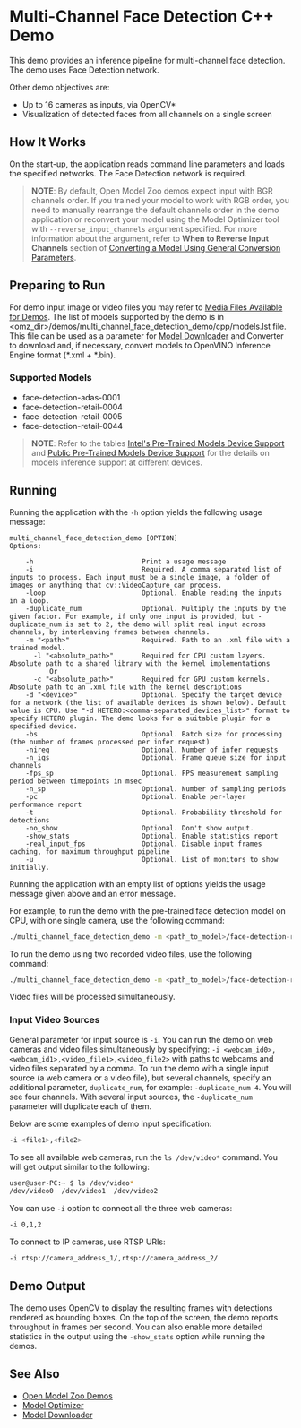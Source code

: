 # Multi-Channel Face Detection C++ Demo

This demo provides an inference pipeline for multi-channel face detection. The demo uses Face Detection network.

Other demo objectives are:

* Up to 16 cameras as inputs, via OpenCV*
* Visualization of detected faces from all channels on a single screen

## How It Works

On the start-up, the application reads command line parameters and loads the specified networks. The Face Detection network is required.

> **NOTE**: By default, Open Model Zoo demos expect input with BGR channels order. If you trained your model to work with RGB order, you need to manually rearrange the default channels order in the demo application or reconvert your model using the Model Optimizer tool with `--reverse_input_channels` argument specified. For more information about the argument, refer to **When to Reverse Input Channels** section of [Converting a Model Using General Conversion Parameters](https://docs.openvinotoolkit.org/latest/_docs_MO_DG_prepare_model_convert_model_Converting_Model_General.html).

## Preparing to Run

For demo input image or video files you may refer to [Media Files Available for Demos](../../README.md#Media-Files-Available-for-Demos).
The list of models supported by the demo is in <omz_dir>/demos/multi_channel_face_detection_demo/cpp/models.lst file.
This file can be used as a parameter for [Model Downloader](../../../tools/downloader/README.md) and Converter to download and, if necessary, convert models to OpenVINO Inference Engine format (\*.xml + \*.bin).

### Supported Models

* face-detection-adas-0001
* face-detection-retail-0004
* face-detection-retail-0005
* face-detection-retail-0044

> **NOTE**: Refer to the tables [Intel's Pre-Trained Models Device Support](../../../models/intel/device_support.md) and [Public Pre-Trained Models Device Support](../../../models/public/device_support.md) for the details on models inference support at different devices.

## Running

Running the application with the `-h` option yields the following usage message:

```
multi_channel_face_detection_demo [OPTION]
Options:

    -h                           Print a usage message
    -i                           Required. A comma separated list of inputs to process. Each input must be a single image, a folder of images or anything that cv::VideoCapture can process.
    -loop                        Optional. Enable reading the inputs in a loop.
    -duplicate_num               Optional. Multiply the inputs by the given factor. For example, if only one input is provided, but -duplicate_num is set to 2, the demo will split real input across channels, by interleaving frames between channels.
    -m "<path>"                  Required. Path to an .xml file with a trained model.
      -l "<absolute_path>"       Required for CPU custom layers. Absolute path to a shared library with the kernel implementations
          Or
      -c "<absolute_path>"       Required for GPU custom kernels. Absolute path to an .xml file with the kernel descriptions
    -d "<device>"                Optional. Specify the target device for a network (the list of available devices is shown below). Default value is CPU. Use "-d HETERO:<comma-separated_devices_list>" format to specify HETERO plugin. The demo looks for a suitable plugin for a specified device.
    -bs                          Optional. Batch size for processing (the number of frames processed per infer request)
    -nireq                       Optional. Number of infer requests
    -n_iqs                       Optional. Frame queue size for input channels
    -fps_sp                      Optional. FPS measurement sampling period between timepoints in msec
    -n_sp                        Optional. Number of sampling periods
    -pc                          Optional. Enable per-layer performance report
    -t                           Optional. Probability threshold for detections
    -no_show                     Optional. Don't show output.
    -show_stats                  Optional. Enable statistics report
    -real_input_fps              Optional. Disable input frames caching, for maximum throughput pipeline
    -u                           Optional. List of monitors to show initially.
```

Running the application with an empty list of options yields the usage message given above and an error message.

For example, to run the demo with the pre-trained face detection model on CPU, with one single camera, use the following command:

```sh
./multi_channel_face_detection_demo -m <path_to_model>/face-detection-retail-0004.xml -d CPU -i 0
```

To run the demo using two recorded video files, use the following command:

```sh
./multi_channel_face_detection_demo -m <path_to_model>/face-detection-retail-0004.xml -d CPU -i <path_to_file>/file1,<path_to_file>/file2
```

Video files will be processed simultaneously.

### Input Video Sources

General parameter for input source is `-i`. You can run the demo on web cameras and video files simultaneously by specifying: `-i <webcam_id0>,<webcam_id1>,<video_file1>,<video_file2>` with paths to webcams and video files separated by a comma. To run the demo with a single input source (a web camera or a video file), but several channels, specify an additional parameter, `duplicate_num`, for example: `-duplicate_num 4`. You will see four channels. With several input sources, the `-duplicate_num` parameter will duplicate each of them.

Below are some examples of demo input specification:

```sh
-i <file1>,<file2>
```

To see all available web cameras, run the `ls /dev/video*` command. You will get output similar to the following:

```sh
user@user-PC:~ $ ls /dev/video*
/dev/video0  /dev/video1  /dev/video2
```

You can use `-i` option to connect all the three web cameras:

```sh
-i 0,1,2
```

To connect to IP cameras, use RTSP URIs:

```sh
-i rtsp://camera_address_1/,rtsp://camera_address_2/
```

## Demo Output

The demo uses OpenCV to display the resulting frames with detections rendered as bounding boxes.
On the top of the screen, the demo reports throughput in frames per second. You can also enable more detailed statistics in the output using the `-show_stats` option while running the demos.

## See Also

* [Open Model Zoo Demos](../../README.md)
* [Model Optimizer](https://docs.openvinotoolkit.org/latest/_docs_MO_DG_Deep_Learning_Model_Optimizer_DevGuide.html)
* [Model Downloader](../../../tools/downloader/README.md)
